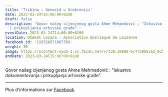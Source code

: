 ```yaml
---
title: 'Tribina : Genocid u Srebrenici'
date: 2023-03-24T14:00:00+0100
draft: false
description: 'Govor našeg cijenjenog gosta Ahme Mehmedović : "Iskustvo dokumentovanja
  i prikupljanja arhivske građe".'
eventDate: 2023-03-24T14:00:00+0100
location: Džemat Lozana - Association Bosniaque de Lausanne
facebook_id: '119328571087358'
weight: 30
image: https://scontent-syd2-1.xx.fbcdn.net/v/t39.30808-6/475968362_935496025377664_1254503329331924344_n.jpg?_nc_cat=109&ccb=1-7&_nc_sid=9e60e4&_nc_ohc=GC0qHiAADLsQ7kNvwGSR9Qs&_nc_oc=AdnSuprNm8XJ_WmYRfd82APqaBR6dBZUPggTA9EeqOfnXXrEml7Rjg9YTExr7eiH3-0&_nc_zt=23&_nc_ht=scontent-syd2-1.xx&edm=ABTKTjYEAAAA&_nc_gid=04aaauepj0ItLtoqG_c_vA&oh=00_AfH2VTUfqcVDaXQ4jWmDcA3LnFNT69mNsT79kCjz1es0nQ&oe=68124987
endDate: 2023-03-24T15:00:00+0100
---
```


Govor našeg cijenjenog gosta Ahme Mehmedović : "Iskustvo dokumentovanja i prikupljanja arhivske građe".

---

Plus d'informations sur [Facebook](https://facebook.com/events/119328571087358)